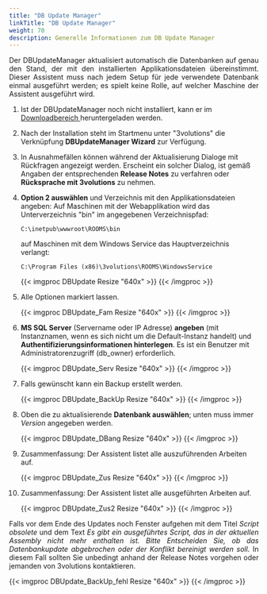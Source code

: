 ```yaml
---
title: "DB Update Manager"
linkTitle: "DB Update Manager"
weight: 70
description: Generelle Informationen zum DB Update Manager
---
```

<p align = "justify">
Der DBUpdateManager aktualisiert automatisch die Datenbanken auf genau den Stand, der mit den installierten Applikationsdateien übereinstimmt. Dieser Assistent muss nach jedem Setup für jede verwendete Datenbank einmal ausgeführt werden; es spielt keine Rolle, auf welcher Maschine der Assistent ausgeführt wird. </p>

1. Ist der DBUpdateManager noch nicht installiert, kann er im <a href = "https://3volutions.atlassian.net/servicedesk/customer/portal/1/article/508690433"> Downloadbereich </a> heruntergeladen werden. 
2. Nach der Installation steht im Startmenu unter "3volutions" die Verknüpfung **DBUpdateManager Wizard** zur Verfügung.
3. In Ausnahmefällen können während der Aktualisierung Dialoge mit Rückfragen angezeigt werden. Erscheint ein solcher Dialog, ist gemäß Angaben der entsprechenden **Release Notes** zu verfahren oder **Rücksprache mit 3volutions** zu nehmen.
4. **Option 2 auswählen** und Verzeichnis mit den Applikationsdateien angeben: Auf Maschinen mit der Webapplikation wird das Unterverzeichnis "bin" im angegebenen Verzeichnispfad:

    ``` 
    C:\inetpub\wwwroot\ROOMS\bin 
    ```

    auf Maschinen mit dem Windows Service das Hauptverzeichnis verlangt:

    ``` 
    C:\Program Files (x86)\3volutions\ROOMS\WindowsService 
    ```

    {{< imgproc DBUpdate Resize "640x" >}} {{< /imgproc >}}

5. Alle Optionen markiert lassen.
   
   {{< imgproc DBUpdate_Fam Resize "640x" >}} {{< /imgproc >}}

6. **MS SQL Server** (Servername oder IP Adresse) **angeben** (mit Instanznamen, wenn es sich nicht um die Default-Instanz handelt) und **Authentifizierungsinformationen hinterlegen**. Es ist ein Benutzer mit Administratorenzugriff (db_owner) erforderlich.
   
   {{< imgproc DBUpdate_Serv Resize "640x" >}} {{< /imgproc >}}

7. Falls gewünscht kann ein Backup erstellt werden.
   
   {{< imgproc DBUpdate_BackUp Resize "640x" >}} {{< /imgproc >}}

8. Oben die zu aktualisierende **Datenbank auswählen**; unten muss immer *Version* angegeben werden.
   
   {{< imgproc DBUpdate_DBang Resize "640x" >}} {{< /imgproc >}}

9.  Zusammenfassung: Der Assistent listet alle auszuführenden Arbeiten auf.
    
    {{< imgproc DBUpdate_Zus Resize "640x" >}} {{< /imgproc >}}

10. Zusammenfassung: Der Assistent listet alle ausgeführten Arbeiten auf.
    
    {{< imgproc DBUpdate_Zus2 Resize "640x" >}} {{< /imgproc >}}

<p align = "justify">
Falls vor dem Ende des Updates noch Fenster aufgehen mit dem Titel <i>Script obsolete</i> und dem Text <i>Es gibt ein ausgeführtes Script, das in der aktuellen Assembly nicht mehr enthalten ist. Bitte Entscheiden Sie, ob das Datenbankupdate abgebrochen oder der Konflikt bereinigt werden soll</i>. In diesem Fall sollten Sie unbedingt anhand der Release Notes vorgehen oder jemanden von 3volutions kontaktieren. </p>

{{< imgproc DBUpdate_BackUp_fehl Resize "640x" >}} {{< /imgproc >}}

